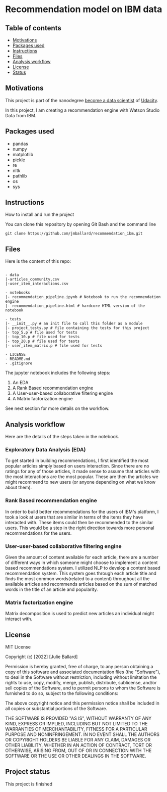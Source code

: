 # Recommendation model on IBM data

## Table of contents

- [Motivations](#motivations)
- [Packages used](#packages_used)
- [Instructions](#instructions)
- [Files](#files)
- [Analysis workflow](#analysis_workflow)
- [License](#license)
- [Status](#status)

## Motivations <a name="motivations"></a>

This project is part of the nanodegree [become a data scientist](https://eu.udacity.com/course/data-scientist-nanodegree--nd025) of [Udacity](https://eu.udacity.com/).

In this project, I am creating a recommendation engine with Watson Studio Data from IBM.


## Packages used <a name="packages_used"></a>

- pandas
- numpy
- matplotlib
- pickle
- re
- nltk
- pathlib
- os
- sys

## Instructions <a name="instructions"></a>

How to install and run the project

You can clone this repository by opening Git Bash and the command line

```text
git clone https://github.com/jmballard/recommendation_ibm.git
```

## Files <a name="files"></a>

Here is the content of this repo:

```text

- data
|-articles_community.csv
|-user_item_interactions.csv

- notebooks
|- recommendation_pipeline.ipynb # Notebook to run the recommendation engine
|- recommendation_pipeline.html # hardcore HTML version of the notebook

- tests
|- __init__.py # an init file to call this folder as a module
|- project_tests.py # file containing the tests for this project
|- top_5.p # file used for tests
|- top_10.p # file used for tests
|- top_20.p # file used for tests
|- user_item_matrix.p # file used for tests

- LICENSE
- README.md
- .gitignore

```

The jupyter notebook includes the following steps:

1. An EDA
2. A Rank Based recommendation engine
3. A User-user-based collaborative filtering engine
4. A Matrix factorization engine

See next section for more details on the workflow.

## Analysis workflow <a name="analysis_workflow"></a>

Here are the details of the steps taken in the notebook.

### Exploratory Data Analysis (EDA)

To get started in building recommendations, I first identified the most popular articles simply based on users interaction. Since there are no ratings for any of those articles, it made sense to assume that articles with the most interactions are the most popular. These are then the articles we might recommend to new users (or anyone depending on what we know about them).

### Rank Based recommendation engine

In order to build better recommendations for the users of IBM's platform, I took a look at users that are similar in terms of the items they have interacted with. These items could then be recommended to the similar users. This would be a step in the right direction towards more personal recommendations for the users.


### User-user-based collaborative filtering engine

Given the amount of content available for each article, there are a number of different ways in which someone might choose to implement a content based recommendations system. I utilized NLP to develop a content based recommendation system. This system goes through each article title and finds the most common words(related to a content) throughout all the available articles and recommends articles based on the sum of matched words in the title of an article and popularity.

### Matrix factorization engine

Matrix decomposition is used to predict new articles an individual might interact with.


## License <a name="license"></a>

MIT License

Copyright (c) [2022] [Julie Ballard]

Permission is hereby granted, free of charge, to any person obtaining a copy
of this software and associated documentation files (the "Software"), to deal
in the Software without restriction, including without limitation the rights
to use, copy, modify, merge, publish, distribute, sublicense, and/or sell
copies of the Software, and to permit persons to whom the Software is
furnished to do so, subject to the following conditions:

The above copyright notice and this permission notice shall be included in all
copies or substantial portions of the Software.

THE SOFTWARE IS PROVIDED "AS IS", WITHOUT WARRANTY OF ANY KIND, EXPRESS OR
IMPLIED, INCLUDING BUT NOT LIMITED TO THE WARRANTIES OF MERCHANTABILITY,
FITNESS FOR A PARTICULAR PURPOSE AND NONINFRINGEMENT. IN NO EVENT SHALL THE
AUTHORS OR COPYRIGHT HOLDERS BE LIABLE FOR ANY CLAIM, DAMAGES OR OTHER
LIABILITY, WHETHER IN AN ACTION OF CONTRACT, TORT OR OTHERWISE, ARISING FROM,
OUT OF OR IN CONNECTION WITH THE SOFTWARE OR THE USE OR OTHER DEALINGS IN THE
SOFTWARE.

## Project status  <a name="status"></a>

This project is finished